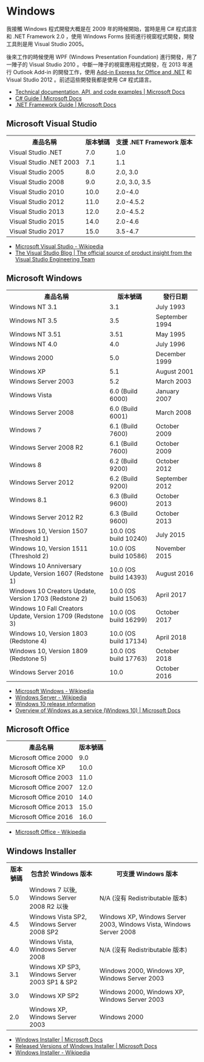 # Windows

我接觸 Windows 程式開發大概是在 2009 年的時候開始，當時是用 C# 程式語言和 .NET Framework 2.0 ，使用 Windows Forms 技術進行視窗程式開發，開發工具則是用 Visual Studio 2005。

後來工作的時候使用 WPF (Windows Presentation Foundation) 進行開發，用了一陣子的 Visual Studio 2010 。中斷一陣子的視窗應用程式開發，在 2013 年進行 Outlook Add-in 的開發工作，使用 [Add-in Express for Office and .NET](https://www.add-in-express.com/add-in-net/index.php) 和 Visual Studio 2012 。前述這些開發我都是使用 C# 程式語言。

* [Technical documentation, API, and code examples | Microsoft Docs](https://docs.microsoft.com/en-us/)
* [C# Guide | Microsoft Docs](https://docs.microsoft.com/en-us/dotnet/csharp/)
* [.NET Framework Guide | Microsoft Docs](https://docs.microsoft.com/en-us/dotnet/framework/)

## Microsoft Visual Studio

<table>
<tr><th>產品名稱</th><th>版本號碼</th><th>支援 .NET Framework 版本</th></tr>
<tr><td>Visual Studio .NET</td><td>7.0</td><td>1.0</td></tr>
<tr><td>Visual Studio .NET 2003</td><td>7.1</td><td>1.1</td></tr>
<tr><td>Visual Studio 2005</td><td>8.0</td><td>2.0, 3.0</td></tr>
<tr><td>Visual Studio 2008</td><td>9.0</td><td>2.0, 3.0, 3.5</td></tr>
<tr><td>Visual Studio 2010</td><td>10.0</td><td>2.0-4.0</td></tr>
<tr><td>Visual Studio 2012</td><td>11.0</td><td>2.0-4.5.2</td></tr>
<tr><td>Visual Studio 2013</td><td>12.0</td><td>2.0-4.5.2</td></tr>
<tr><td>Visual Studio 2015</td><td>14.0</td><td>2.0-4.6</td></tr>
<tr><td>Visual Studio 2017</td><td>15.0</td><td>3.5-4.7</td></tr>
</table>

* [Microsoft Visual Studio - Wikipedia](https://en.wikipedia.org/wiki/Microsoft_Visual_Studio)
* [The Visual Studio Blog | The official source of product insight from the Visual Studio Engineering Team](https://blogs.msdn.microsoft.com/visualstudio/)

## Microsoft Windows

<table>
<tr><th>產品名稱</th><th>版本號碼</th><th>發行日期</th></tr>
<tr><td>Windows NT 3.1</td><td>3.1</td><td>July 1993</td></tr>
<tr><td>Windows NT 3.5</td><td>3.5</td><td>September 1994</td></tr>
<tr><td>Windows NT 3.51</td><td>3.51</td><td>May 1995</td></tr>
<tr><td>Windows NT 4.0</td><td>4.0</td><td>July 1996</td></tr>
<tr><td>Windows 2000</td><td>5.0</td><td>December 1999</td></tr>
<tr><td>Windows XP</td><td>5.1</td><td>August 2001</td></tr>
<tr><td>Windows Server 2003</td><td>5.2</td><td>March 2003</td></tr>
<tr><td>Windows Vista</td><td>6.0 (Build 6000)</td><td>January 2007</td></tr>
<tr><td>Windows Server 2008</td><td>6.0 (Build 6001)</td><td>March 2008</td></tr>
<tr><td>Windows 7</td><td>6.1 (Build 7600)</td><td>October 2009</td></tr>
<tr><td>Windows Server 2008 R2</td><td>6.1 (Build 7600)</td><td>October 2009</td></tr>
<tr><td>Windows 8</td><td>6.2 (Build 9200)</td><td>October 2012</td></tr>
<tr><td>Windows Server 2012</td><td>6.2 (Build 9200)</td><td>September 2012</td></tr>
<tr><td>Windows 8.1</td><td>6.3 (Build 9600)</td><td>October 2013</td></tr>
<tr><td>Windows Server 2012 R2</td><td>6.3 (Build 9600)</td><td>October 2013</td></tr>
<tr><td>Windows 10, Version 1507 (Threshold 1)</td><td>10.0 (OS build 10240)</td><td>July 2015</td></tr>
<tr><td>Windows 10, Version 1511 (Threshold 2)</td><td>10.0 (OS build 10586)</td><td>November 2015</td></tr>
<tr><td>Windows 10 Anniversary Update, Version 1607 (Redstone 1)</td><td>10.0 (OS build 14393)</td><td>August 2016</td></tr>
<tr><td>Windows 10 Creators Update, Version 1703 (Redstone 2)</td><td>10.0 (OS build 15063)</td><td>April 2017</td></tr>
<tr><td>Windows 10 Fall Creators Update, Version 1709 (Redstone 3)</td><td>10.0 (OS build 16299)</td><td>October 2017</td></tr>
<tr><td>Windows 10, Version 1803 (Redstone 4)</td><td>10.0 (OS build 17134)</td><td>April 2018</td></tr>
<tr><td>Windows 10, Version 1809 (Redstone 5)</td><td>10.0 (OS build 17763)</td><td>October 2018</td></tr>
<tr><td>Windows Server 2016</td><td>10.0</td><td>October 2016</td></tr>
</table>

* [Microsoft Windows - Wikipedia](https://en.wikipedia.org/wiki/Microsoft_Windows)
* [Windows Server - Wikipedia](https://en.wikipedia.org/wiki/Windows_Server)
* [Windows 10 release information](https://www.microsoft.com/en-us/itpro/windows-10/release-information)
* [Overview of Windows as a service (Windows 10) | Microsoft Docs](https://docs.microsoft.com/en-us/windows/deployment/update/waas-overview)

## Microsoft Office

<table>
<tr><th>產品名稱</th><th>版本號碼</th></tr>
<tr><td>Microsoft Office 2000</td><td>9.0</td></tr>
<tr><td>Microsoft Office XP</td><td>10.0</td></tr>
<tr><td>Microsoft Office 2003</td><td>11.0</td></tr>
<tr><td>Microsoft Office 2007</td><td>12.0</td></tr>
<tr><td>Microsoft Office 2010</td><td>14.0</td></tr>
<tr><td>Microsoft Office 2013</td><td>15.0</td></tr>
<tr><td>Microsoft Office 2016</td><td>16.0</td></tr>
</table>

* [Microsoft Office - Wikipedia](https://en.wikipedia.org/wiki/Microsoft_Office)

## Windows Installer

<table>
<tr><th>版本號碼</th><th>包含於 Windows 版本</th><th>可支援 Windows 版本</th></tr>
<tr><td>5.0</td><td>Windows 7 以後, Windows Server 2008 R2 以後</td><td>N/A (沒有 Redistributable 版本)</td></tr>
<tr><td>4.5</td><td>Windows Vista SP2, Windows Server 2008 SP2</td><td>Windows XP, Windows Server 2003, Windows Vista, Windows Server 2008</td></tr>
<tr><td>4.0</td><td>Windows Vista, Windows Server 2008</td><td>N/A (沒有 Redistributable 版本)</td></tr>
<tr><td>3.1</td><td>Windows XP SP3, Windows Server 2003 SP1 & SP2</td><td>Windows 2000, Windows XP, Windows Server 2003</td></tr>
<tr><td>3.0</td><td>Windows XP SP2</td><td>Windows 2000, Windows XP, Windows Server 2003</td></tr>
<tr><td>2.0</td><td>Windows XP, Windows Server 2003</td><td>Windows 2000</td></tr>
</table>

* [Windows Installer | Microsoft Docs](https://docs.microsoft.com/en-us/windows/desktop/Msi/windows-installer-portal)
* [Released Versions of Windows Installer | Microsoft Docs](https://docs.microsoft.com/en-us/windows/desktop/Msi/released-versions-of-windows-installer)
* [Windows Installer - Wikipedia](https://en.wikipedia.org/wiki/Windows_Installer)
